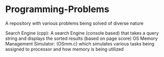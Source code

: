 # Programming-Problems
A repository with various problems being solved of diverse nature

Search Engine (cpp): A search Engine (console based) that takes a query string and displays the sorted results (based on page score)
OS Memory Management Simulator: (OSmm.c) which simulates various tasks being assigned to processor and how memory is being utilized
